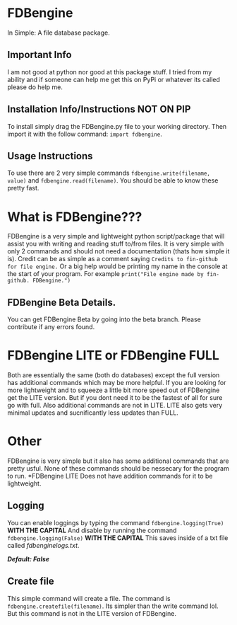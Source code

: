 # FDBengine
In Simple: A file database package.



## Important Info
I am not good at python nor good at this package stuff. I tried from my ability and if someone can help me get this on PyPi or whatever its called please do help me.

## Installation Info/Instructions NOT ON PIP
To install simply drag the FDBengine.py file to your working directory. Then import it with the follow command:
`import fdbengine`.

## Usage Instructions
To use there are 2 very simple commands `fdbengine.write(filename, value)` and `fdbengine.read(filename)`. You should be able to know these pretty fast.

# What is FDBengine???
FDBengine is a very simple and lightweight python script/package that will assist you with writing and reading stuff to/from files. It is very simple with only 2 commands and should not need a documentation (thats how simple it is). Credit can be as simple as a comment saying `Credits to fin-github for file engine.` Or a big help would be printing my name in the console at the start of your program. For example `print("File engine made by fin-github. FDBengine.")`

## FDBengine Beta Details.
You can get FDBengine Beta by going into the beta branch. Please contribute if any errors found.

# FDBengine LITE or FDBengine FULL
Both are essentially the same (both do databases) except the full version has additional commands which may be more helpful.
If you are looking for more lightweight and to squeeze a little bit more speed out of FDBengine get the LITE version. But if you dont need it to be the fastest of all for sure go with full. Also additional commands are not in LITE.
LITE also gets very minimal updates and sucnificantly less updates than FULL.


# Other
FDBengine is very simple but it also has some additional commands that are pretty usful.
None of these commands should be nessecary for the program to run.
*FDBengine LITE Does not have addition commands for it to be lightweight.
## Logging
You can enable loggings by typing the command `fdbengine.logging(True)` **WITH THE CAPITAL**
And disable by running the command `fdbengine.logging(False)` **WITH THE CAPITAL**
This saves inside of a txt file called *fdbenginelogs.txt*.

***Default: False***

## Create file
This simple command will create a file. The command is `fdbengine.createfile(filename)`.
Its simpler than the write command lol. But this command is not in the LITE version of FDBengine.
